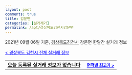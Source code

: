 ```yaml
---
layout: post
comments: true
title: 감문면
categories: [실거래가]
permalink: /apt/경상북도김천시감문면
---
```


2021년 09월 06일 기준, <a href="/apt/경상북도김천시">경상북도김천시</a> 감문면 한달간 실거래 정보

<a style="color: blue;" href="/apt/경상북도김천시">< 경상북도 김천시 전체 실거래 정보</a>
<!---- start ---->
<table>
  <tr>
    <td colspan="4" style="font-weight: bold;"><a href="/apt/경상북도김천시감문면{name_without_space}">오늘 등록된 실거래 정보가 없습니다</a> &nbsp;&nbsp;&nbsp; <a style="color: blue; font-size: smaller;" href="/apt/경상북도김천시감문면{name_without_space}">면적별 최고가 ></a></td>
  </tr>
    
</table>
<!---- end ---->
    